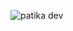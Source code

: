 
![patika dev](https://github.com/akayslm/sql_odevler_patika/assets/73195655/2bd0911a-f1e5-4ea9-b666-bdf0bd4eb61c)
